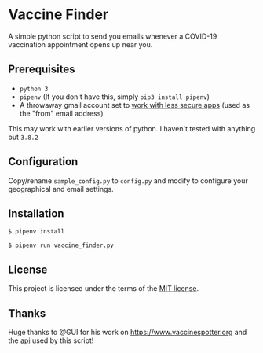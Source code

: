 # Vaccine Finder

A simple python script to send you emails whenever a COVID-19 vaccination appointment opens up near you.

## Prerequisites

* `python 3`
* `pipenv` (If you don't have this, simply `pip3 install pipenv`)
* A throwaway gmail account set to [work with less secure apps](https://myaccount.google.com/lesssecureapps) 
(used as the "from" email address)

This may work with earlier versions of python. I haven't tested with anything but `3.8.2`

## Configuration
Copy/rename `sample_config.py` to `config.py` and modify to configure your geographical and email settings.
## Installation
```
$ pipenv install

$ pipenv run vaccine_finder.py
```

## License
This project is licensed under the terms of the [MIT license](./LICENSE.txt).

## Thanks
Huge thanks to @GUI for his work on https://www.vaccinespotter.org and the [api](https://www.vaccinespotter.org/api/)
used by this script!
